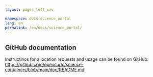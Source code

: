 ```yaml
---
layout: pages_left_nav

namespace: docs.science_portal
lang: en
permalink: /en/docs/science_portal/
---
```


## GitHub documentation

Instructinos for allocation requests and usage can be found on GitHub:
https://github.com/opencadc/science-containers/blob/main/doc/README.md
